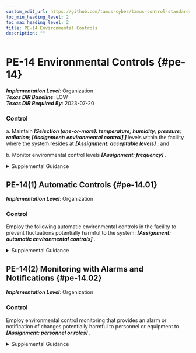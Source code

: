 ```yaml
---
custom_edit_url: https://github.com/tamus-cyber/tamus-control-standards/tree/main/content/tamus.edu/TAMUS_profile.xml
toc_min_heading_level: 2
toc_max_heading_level: 2
title: PE-14 Environmental Controls
description: ""
---
```


# PE-14 Environmental Controls {#pe-14}

_**Implementation Level**_: Organization\
_**Texas DIR Baseline**_: LOW\
_**Texas DIR Required By**_: 2023-07-20

### Control



a. Maintain <strong title="pe-14_odp.01"> <em>[Selection (one-or-more): temperature; humidity; pressure; radiation; <strong title="pe-14_odp.02"> <em>[Assignment: environmental control]</em> </strong>]</em> </strong> levels within the facility where the system resides at <strong title="pe-14_odp.03"> <em>[Assignment: acceptable levels]</em> </strong> ; and

b. Monitor environmental control levels <strong title="pe-14_odp.04"> <em>[Assignment: frequency]</em> </strong>.


<details><summary>Supplemental Guidance</summary>The provision of environmental controls applies primarily to organizational facilities that contain concentrations of system resources (e.g., data centers, mainframe computer rooms, and server rooms). Insufficient environmental controls, especially in very harsh environments, can have a significant adverse impact on the availability of systems and system components that are needed to support organizational mission and business functions.</details>


## PE-14(1) Automatic Controls {#pe-14.01}

_**Implementation Level**_: Organization

### Control

Employ the following automatic environmental controls in the facility to prevent fluctuations potentially harmful to the system: <strong title="pe-14.01_odp"> <em>[Assignment: automatic environmental controls]</em> </strong>.


<details><summary>Supplemental Guidance</summary>The implementation of automatic environmental controls provides an immediate response to environmental conditions that can damage, degrade, or destroy organizational systems or systems components.</details>


## PE-14(2) Monitoring with Alarms and Notifications {#pe-14.02}

_**Implementation Level**_: Organization

### Control

Employ environmental control monitoring that provides an alarm or notification of changes potentially harmful to personnel or equipment to <strong title="pe-14.02_odp"> <em>[Assignment: personnel or roles]</em> </strong>.


<details><summary>Supplemental Guidance</summary>The alarm or notification may be an audible alarm or a visual message in real time to personnel or roles defined by the organization. Such alarms and notifications can help minimize harm to individuals and damage to organizational assets by facilitating a timely incident response.</details>
